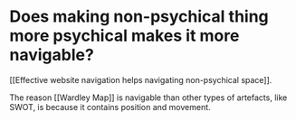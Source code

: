 # Does making non-psychical thing more psychical makes it more navigable?
[[Effective website navigation helps navigating non-psychical space]].

The reason [[Wardley Map]] is navigable than other types of artefacts, like SWOT, is because it contains position and movement.

<!-- #evergreen -->

<!-- {BearID:4C622646-F0AE-4C03-9697-0809C8193D18-741-0001A176A083C3B8} -->
